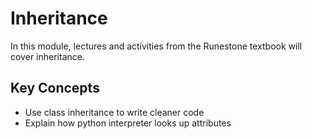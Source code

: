 # Inheritance

In this module, lectures and activities from the Runestone textbook will cover inheritance.

## Key Concepts
- Use class inheritance to write cleaner code
- Explain how python interpreter looks up attributes
